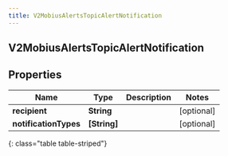 ```yaml
---
title: V2MobiusAlertsTopicAlertNotification
---
```

## V2MobiusAlertsTopicAlertNotification

## Properties

|Name | Type | Description | Notes|
|------------ | ------------- | ------------- | -------------|
| **recipient** | **String** |  | [optional] |
| **notificationTypes** | **[String]** |  | [optional] |
{: class="table table-striped"}


